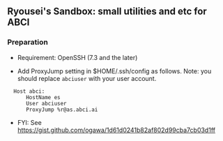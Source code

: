 ## Ryousei's Sandbox: small utilities and etc for ABCI

### Preparation
- Requirement: OpenSSH (7.3 and the later)

- Add ProxyJump setting in $HOME/.ssh/config as follows. Note: you should replace ```abciuser``` with your user account.
```
  Host abci:
      HostName es
      User abciuser
      ProxyJump %r@as.abci.ai
```

* FYI: See https://gist.github.com/ogawa/1d61d0241b82af802d99cba7cb03d1ff

